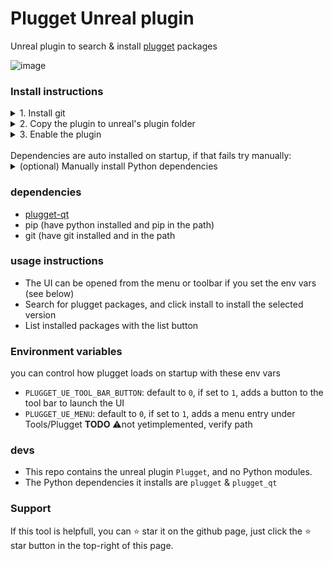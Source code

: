 # Plugget Unreal plugin

Unreal plugin to search & install [plugget](https://github.com/plugget/plugget) packages 

![image](https://github.com/plugget/plugget-qt-addon/assets/3758308/0752c140-5b26-452e-81ac-fc4e36ccdb23)<br>

### Install instructions
<details>
<summary>1. Install git</summary>
  
  (plugget uses this to install packages)  
   open the command prompt on Windows and run the below command:  
  
```
winget install git.git
```
</details>


<details>
<summary>2. Copy the plugin to unreal's plugin folder</summary>
  
  - [Download](https://github.com/plugget/plugget-unreal-plugin/archive/refs/heads/main.zip) and Unzip  
  - Copy the `plugget` folder inside the unzipped folder, to Unreal's plugins folder  
</details>


<details>
<summary>3. Enable the plugin</summary>
  
  - Restart or open Unreal
  - Open the plugin editor from the menu `edit/Plugins`
  - Enable the `plugget` plugin
  - Restart Unreal
</details>

<br>
Dependencies are auto installed on startup, if that fails try manually:
<details>
<summary>(optional) Manually install Python dependencies</summary>
  
Install the dependencies to Unreal's engine folder:

⚠️ PySide 6.7 has a breaking bug. Install older version for now  
py3.11 has no available older versions for PySide6  

```batch
set UE_FOLDER="D:\Program Files\Epic Games\UE_5.4"
set PYTHON_FOLDER=%UE_FOLDER%\Engine\Binaries\ThirdParty\Python3\Win64
cd /d %PYTHON_FOLDER%
python -m pip install PySide6 --version 6.6.3.1 --target %PYTHON_FOLDER%\Lib\site-packages
python -m pip install plugget-qt --target %PYTHON_FOLDER%\Lib\site-packages
```
</details>


### dependencies
- [plugget-qt](https://github.com/plugget/plugget-qt)
- pip (have python installed and pip in the path)
- git (have git installed and in the path


### usage instructions
- The UI can be opened from the menu or toolbar if you set the env vars (see below)
- Search for plugget packages, and click install to install the selected version
- List installed packages with the list button

### Environment variables
you can control how plugget loads on startup with these env vars
- `PLUGGET_UE_TOOL_BAR_BUTTON`: default to `0`, if set to `1`, adds a button to the tool bar to launch the UI 
- `PLUGGET_UE_MENU`:  default to `0`, if set to `1`, adds a menu entry under Tools/Plugget **TODO** ⚠️not yetimplemented, verify path

### devs
- This repo contains the unreal plugin `Plugget`, and no Python modules.
- The Python dependencies it installs are `plugget` & `plugget_qt`

### Support

If this tool is helpfull, you can ⭐ star it on the github page,
just click the ⭐ star button in the top-right of this page.
